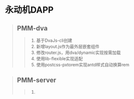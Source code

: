 # 永动机DAPP
>## PMM-dva
>>1. 基于DvaJs-cli创建
>>2. 新增layout.js作为最外层嵌套组件
>>3. 修改router.js，用dva/dynamic实现按需加载
>>4. 使用lib-flexible实现适配
>>5. 使用postcss-pxtorem实现antd样式自动换算rem

>## PMM-server
>>1. 